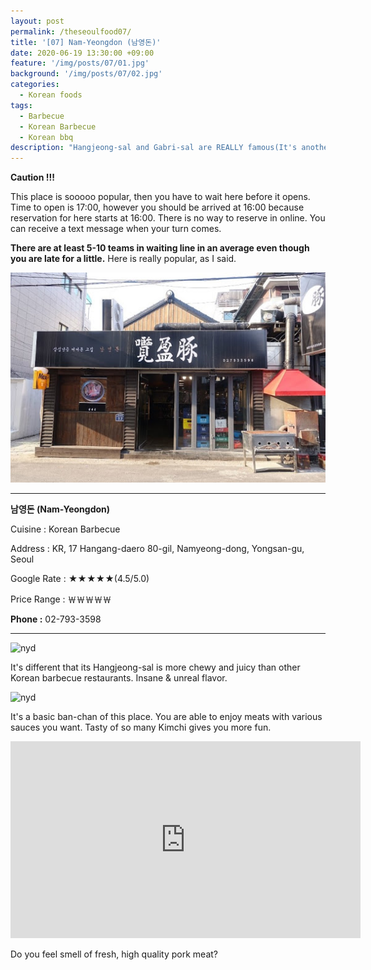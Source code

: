 ```yaml
---
layout: post
permalink: /theseoulfood07/
title: '[07] Nam-Yeongdon (남영돈)'
date: 2020-06-19 13:30:00 +09:00
feature: '/img/posts/07/01.jpg'
background: '/img/posts/07/02.jpg'
categories: 
  - Korean foods
tags: 
  - Barbecue
  - Korean Barbecue
  - Korean bbq
description: "Hangjeong-sal and Gabri-sal are REALLY famous(It's another level)"
---
```

**Caution !!!**

This place is sooooo popular, then you have to wait here before it opens. Time to open is 17:00, however you should be arrived at 16:00 because reservation for here starts at 16:00. There is no way to reserve in online. You can receive a text message when your turn comes.

**There are at least 5-10 teams in waiting line in an average even though you are late for a little.** Here is really popular, as I said.

![nyd](/img/posts/07/03.jpg)

------

**남영돈 (Nam-Yeongdon)**

Cuisine : Korean Barbecue

Address : KR, 17 Hangang-daero 80-gil, Namyeong-dong, Yongsan-gu, Seoul

Google Rate : ★★★★★(4.5/5.0)

Price Range : ￦￦￦￦￦

**Phone :** 02-793-3598

-------

![nyd](/img/posts/07/04.jpg)

It's different that its Hangjeong-sal is more chewy and juicy than other Korean barbecue restaurants. Insane & unreal flavor.

![nyd](/img/posts/07/05.jpg)

It's a basic ban-chan of this place. You are able to enjoy meats with various sauces you want. Tasty of so many Kimchi gives you more fun.

<iframe width="560" height="315" src="https://www.youtube.com/embed/kqknBcTm-c8" frameborder="0" allow="accelerometer; autoplay; encrypted-media; gyroscope; picture-in-picture" allowfullscreen></iframe>

Do you feel smell of fresh, high quality pork meat?